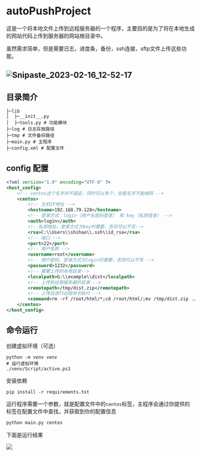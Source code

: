 # autoPushProject

这是一个将本地文件上传到远程服务器的一个程序，主要目的是为了将在本地生成的网站代码上传到服务器的网站根目录中。

虽然需求简单，但是需要日志，进度条，备份，ssh连接，sftp文件上传这些功能。

## ![Snipaste_2023-02-16_12-52-17](https://shihao-icu-1304033786.cos.ap-shanghai.myqcloud.com/shihao.icu/Snipaste_2023-02-16_12-52-17.png)

## 目录简介

```
├─lib
│  ├─__init__.py
│  ├─tools.py # 功能模块
├─log # 日志存放路径
├─tmp # 文件备份路径
├─main.py # 主程序
├─config.xml # 配置文件
```

## config 配置

```xml
<?xml version="1.0" encoding="UTF-8" ?>
<host_config>
    <!-- centos这个名字并不固定，同时可以多个，但是名字不能相同 -->
    <centos>
        <!-- 主机IP地址 -->
        <hostname>192.168.79.128</hostname>
        <!-- 登录方式：login（用户名密码登录） 和 key（私钥登录） -->
        <auth>login</auth>
        <!--私钥地址，登录方式为key时需要，否则可以不写-->
        <rsa>C:\\Users\\shihao\\.ssh\\id_rsa</rsa>
        <!-- 端口 -->
        <port>22</port>
        <!-- 用户名称 -->
        <username>root</username>
        <!-- 用户密码，登录方式为login时需要，否则可以不写 -->
        <password>1232</password>
        <!-- 需要上传的本地目录-->
        <localpath>G:\\example\\dist</localpath>
        <!-- 上传到远程服务器的目录 -->
        <remotepath>/tmp/dist.zip</remotepath>
        <!-- 上传后进行远程命令执行 -->
        <command>rm -rf /root/html/*;cd /root/html/;mv /tmp/dist.zip ./;unzip dist.zip</command>
    </centos>
</host_config>
```

## 命令运行

创建虚拟环境（可选）

```shell
python -m venv venv
# 运行虚拟环境
./venv/Script/active.ps1
```

安装依赖

```shell
pip install -r requirements.txt
```

运行程序需要一个参数，就是配置文件中的`centos`标签，主程序会通过你提供的标签在配置文件中查找，并获取到你的配置信息

```python
python main.py centos 
```

下面是运行结果

![](https://shihao-icu-1304033786.cos.ap-shanghai.myqcloud.com/shihao.icu/autoPushProject.gif)
